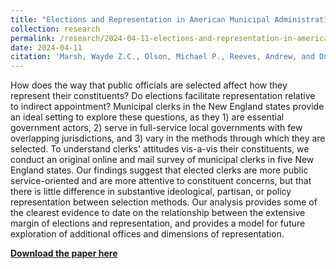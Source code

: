 ```yaml
---
title: "Elections and Representation in American Municipal Administration: Elite Survey Evidence from Five New England States"
collection: research
permalink: /research/2024-04-11-elections-and-representation-in-american-local-government
date: 2024-04-11
citation: 'Marsh, Wayde Z.C., Olson, Michael P., Reeves, Andrew, and Duffin Wong, Jordan. (2024). &quot;Elections and Representation in American Municipal Administration: Evidence from Five New England States&quot;.'
---
```

How does the way that public officials are selected affect how they represent their constituents? Do elections facilitate representation relative to indirect appointment? Municipal clerks in the New England states provide an ideal setting to explore these questions, as they 1) are essential government actors, 2) serve in full-service local governments with few overlapping jurisdictions, and 3) vary in the methods through which they are selected. To understand clerks' attitudes vis-a-vis their constituents, we conduct an original online and mail survey of municipal clerks in five New England states. Our findings suggest that elected clerks are more public service-oriented and are more attentive to constituent concerns, but that there is little difference in substantive ideological, partisan, or policy representation between selection methods. Our analysis provides some of the clearest evidence to date on the relationship between the extensive margin of elections and representation, and provides a model for future exploration of additional offices and dimensions of representation.

[**Download the paper here**](https://jordanduffinw.github.io/files/papers/20240411-elections_and_representation_in_american_local_government.pdf)
